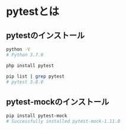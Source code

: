 # pytestとは


## pytestのインストール
```bash
python -V
# Python 3.7.0

php install pytest

pip list | grep pytest
# pytest 3.8.0
```

## pytest-mockのインストール
```bash
pip install pytest-mock
# Successfully installed pytest-mock-1.11.0
```
